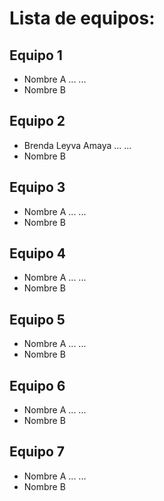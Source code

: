 # Lista de equipos:

## Equipo 1
- Nombre A
...
...
- Nombre B

## Equipo 2
- Brenda Leyva Amaya
...
...
- Nombre B

## Equipo 3
- Nombre A
...
...
- Nombre B

## Equipo 4
- Nombre A
...
...
- Nombre B

## Equipo 5
- Nombre A
...
...
- Nombre B

## Equipo 6
- Nombre A
...
...
- Nombre B

## Equipo 7
- Nombre A
...
...
- Nombre B
